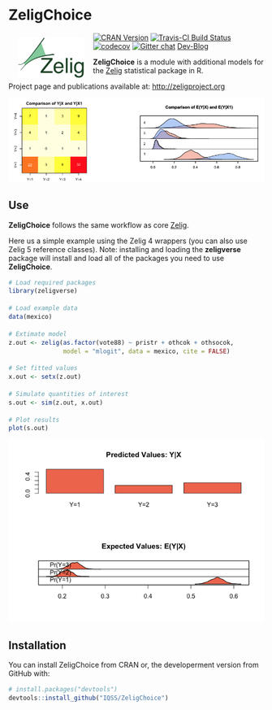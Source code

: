 
<!-- README.md is generated from README.Rmd. Please edit that file -->
ZeligChoice
===========

<a href="http://zeligproject.org"><img src="README_files/img/zelig.png" align="left" height="80" vspace="8" hspace="18"></a>

[![CRAN Version](http://www.r-pkg.org/badges/version/ZeligChoice)](http://cran.r-project.org/package=ZeligChoice) [![Travis-CI Build Status](https://travis-ci.org/IQSS/ZeligChoice.svg?branch=master)](https://travis-ci.org/IQSS/ZeligChoice) [![codecov](https://codecov.io/gh/IQSS/ZeligChoice/branch/master/graph/badge.svg)](https://codecov.io/gh/IQSS/ZeligChoice) [![Gitter chat](https://badges.gitter.im/Zelig-dev/gitter.png)](https://gitter.im/Zelig-dev/Lobby?utm_source=share-link&utm_medium=link&utm_campaign=share-link) [Dev-Blog](https://medium.com/zelig-dev)

**ZeligChoice** is a module with additional models for the [Zelig](https://github.com/IQSS/Zelig) statistical package in R.

Project page and publications available at: <http://zeligproject.org>

![Example Page](README_files/img/output2.png)

Use
---

**ZeligChoice** follows the same workflow as core [Zelig](https://github.com/IQSS/Zelig#zelig-5-workflow-overview).

Here us a simple example using the Zelig 4 wrappers (you can also use Zelig 5 reference classes). Note: installing and loading the **zeligverse** package will install and load all of the packages you need to use **ZeligChoice**.

``` r
# Load required packages
library(zeligverse)

# Load example data
data(mexico)

# Extimate model
z.out <- zelig(as.factor(vote88) ~ pristr + othcok + othsocok,
               model = "mlogit", data = mexico, cite = FALSE)

# Set fitted values
x.out <- setx(z.out)

# Simulate quantities of interest
s.out <- sim(z.out, x.out)

# Plot results
plot(s.out)
```

![](README_files/figure-markdown_github/unnamed-chunk-2-1.png)

Installation
------------

You can install ZeligChoice from CRAN or, the developerment version from GitHub with:

``` r
# install.packages("devtools")
devtools::install_github("IQSS/ZeligChoice")
```
